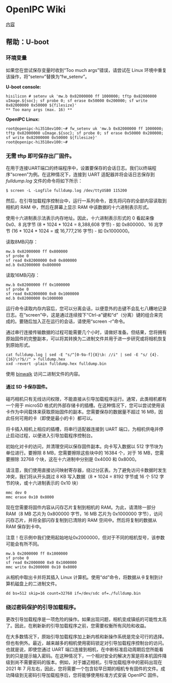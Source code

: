 # OpenIPC Wiki 
[内容](../README.md)

帮助：U-boot 
------------

### 环境变量

如果您在尝试保存变量时收到“Too much args”错误，请尝试在 Linux 环境中重复该操作，将“setenv”替换为“fw_setenv”。

__U-boot console:__
```
hisilicon # setenv uk 'mw.b 0x82000000 ff 1000000; tftp 0x82000000 uImage.${soc}; sf probe 0; sf erase 0x50000 0x200000; sf write 0x82000000 0x50000 ${filesize}'
** Too many args (max. 16) **
```

__OpenIPC Linux:__
```
root@openipc-hi3518ev100:~# fw_setenv uk 'mw.b 0x82000000 ff 1000000; tftp 0x82000000 uImage.${soc}; sf probe 0; sf erase 0x50000 0x200000; sf write 0x82000000 0x50000 ${filesize}'
root@openipc-hi3518ev100:~#
```

### 无需 tftp 即可保存出厂固件。

在用于连接UART端口的终端程序中，设置要保存的会话日志。我们以终端程序“screen”为例。在这种情况下，连接到 UART 适配器并将会话日志保存到 _fulldump.log_ 文件的命令将如下所示：

```
$ screen -L -Logfile fulldump.log /dev/ttyUSB0 115200
```

然后，在引导加载程序控制台中，运行一系列命令，首先将闪存的全部内容读取到相机的 RAM 中，然后在屏幕上显示 RAM 中该数据的十六进制表示形式。

使用十六进制表示法表示内存地址。因此，十六进制表示形式的 0 看起来像 0x0、8 兆字节 (8 * 1024 * 1024 = 8,388,608 字节) - 如 0x800000、16 兆字节 (16 * 1024 * 1024 = 或 16,777,216 字节) - 如 0x1000000。

读取8MB闪存：

```
mw.b 0x82000000 ff 0x800000
sf probe 0
sf read 0x82000000 0x0 0x800000
md.b 0x82000000 0x800000
```

读取16MB闪存：

```
mw.b 0x82000000 ff 0x1000000
sf probe 0
sf read 0x82000000 0x0 0x1000000
md.b 0x82000000 0x1000000
```

运行命令读取内存内容后，您可以分离会话，以便意外的击键不会乱七八糟地记录日志。在“screen”中，这是通过连续按下“Ctrl-a”键和“d”（分离）键的组合来完成的。要随后加入正在运行的会话，请使用“screen -r”命令。

通过串行连接传输数据的过程可能需要几个小时，请做好准备。但结果，您将拥有原始固件的完整副本，可以将其转换为二进制文件并用于进一步研究或将相机恢复到原始形式。

```
cat fulldump.log | sed -E "s/^[0-9a-f]{8}\b: //i" | sed -E "s/ {4}.{16}\r?$//" > fulldump.hex
xxd -revert -plain fulldump.hex fulldump.bin
```

使用 [binwalk](https://github.com/ReFirmLabs/binwalk) 访问二进制文件的内容。

#### 通过 SD 卡保存固件。

碰巧相机只有无线访问权限，不能直接从引导加载程序运行。通常，此类相机都有一个用于 microSD 格式的外部存储卡的插槽。在这种情况下，您可以尝试使用该卡作为中间载体来获取原始固件的副本。您需要保存的数据量不超过 16 MB，因此任何可用的卡（即使是最小的卡）都可以。

将卡插入相机上相应的插槽，将串行适配器连接到 UART 端口，为相机供电并停止启动过程，以便进入引导加载程序控制台。

初始化对卡的访问，并清理空间以保存固件副本。向卡写入数据以 512 字节块为单位进行。要擦除 8 MB，您需要擦除这些块中的 16384 个，对于 16 MB，您需要擦除 32768 个块，这在十六进制中分别是 0x4000 和 0x8000。

请注意，我们使用直接访问映射寄存器，绕过分区表。为了避免访问卡数据时发生冲突，我们将从开头跳过 8 KB 写入数据（8 * 1024 = 8192 字节或 16 个 512 字节的块，或十六进制表示的 0x10 块）

```
mmc dev 0
mmc erase 0x10 0x8000
```

现在您需要将固件内容从闪存芯片复制到相机的 RAM。为此，请清除一部分 RAM（8 MB 芯片为 0x800000 字节，16 MB 芯片为 0x1000000 字节），访问闪存芯片，并将全部闪存复制到已清除的 RAM 空间中。然后将复制的数据从 RAM 保存到卡中。

注意！在示例中我们使用起始地址0x2000000，但对于不同的相机型号，该参数可能会有所不同。

```
mw.b 0x2000000 ff 0x1000000
sf probe 0
sf read 0x2000000 0x0 0x1000000
mmc write 0x2000000 0x10 0x8000
```

从相机中取出卡并将其插入 Linux 计算机。使用“dd”命令，将数据从卡复制到计算机磁盘上的二进制文件。

```
dd bs=512 skip=16 count=32768 if=/dev/sdc of=./fulldump.bin
```


### 绕过密码保护的引导加载程序。

更改引导加载程序是一项危险的操作。如果出现问题，相机变成镇纸的可能性太高了。因此，在刷新新的引导加载程序之前，您需要权衡所有风险和收益。

在大多数情况下，原始引导加载程序加上新内核和新操作系统是完全可行的选择。但也有例外。最近，越来越多的相机使用密码锁定对引导加载程序控制台的访问。也就是说，即使您通过 UART 端口连接到相机，在中断标准启动周期后您所能看到的只是提示输入密码。在这种情况下，一个相对安全的解决方案是将本机固件降级到尚不需要密码的版本。例如，对于雄迈相机，引导加载程序中的密码出现在 2021 年 7 月左右，因此，您将需要一个包含较早日期的相机专有固件的文件。成功降级到无密码引导加载程序后，您将能够使用标准方式安装 OpenIPC 固件。

